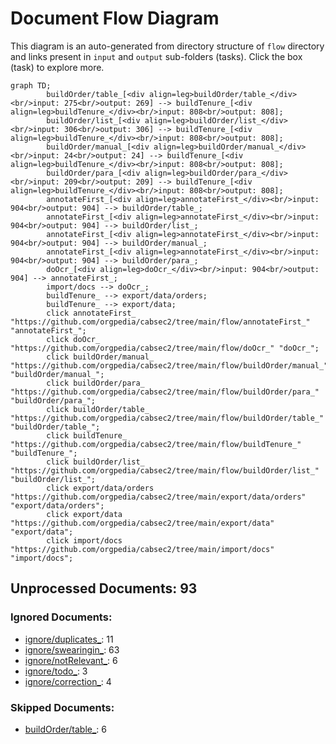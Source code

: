 # Document Flow Diagram
This diagram is an auto-generated from directory structure of `flow` directory and links present in `input` and `output` sub-folders (tasks). Click the box (task) to explore more.

```mermaid
graph TD;
        buildOrder/table_[<div align=leg>buildOrder/table_</div><br/>input: 275<br/>output: 269] --> buildTenure_[<div align=leg>buildTenure_</div><br/>input: 808<br/>output: 808];
        buildOrder/list_[<div align=leg>buildOrder/list_</div><br/>input: 306<br/>output: 306] --> buildTenure_[<div align=leg>buildTenure_</div><br/>input: 808<br/>output: 808];
        buildOrder/manual_[<div align=leg>buildOrder/manual_</div><br/>input: 24<br/>output: 24] --> buildTenure_[<div align=leg>buildTenure_</div><br/>input: 808<br/>output: 808];
        buildOrder/para_[<div align=leg>buildOrder/para_</div><br/>input: 209<br/>output: 209] --> buildTenure_[<div align=leg>buildTenure_</div><br/>input: 808<br/>output: 808];
        annotateFirst_[<div align=leg>annotateFirst_</div><br/>input: 904<br/>output: 904] --> buildOrder/table_;
        annotateFirst_[<div align=leg>annotateFirst_</div><br/>input: 904<br/>output: 904] --> buildOrder/list_;
        annotateFirst_[<div align=leg>annotateFirst_</div><br/>input: 904<br/>output: 904] --> buildOrder/manual_;
        annotateFirst_[<div align=leg>annotateFirst_</div><br/>input: 904<br/>output: 904] --> buildOrder/para_;
        doOcr_[<div align=leg>doOcr_</div><br/>input: 904<br/>output: 904] --> annotateFirst_;
        import/docs --> doOcr_;
        buildTenure_ --> export/data/orders;
        buildTenure_ --> export/data;
        click annotateFirst_ "https://github.com/orgpedia/cabsec2/tree/main/flow/annotateFirst_" "annotateFirst_";
        click doOcr_ "https://github.com/orgpedia/cabsec2/tree/main/flow/doOcr_" "doOcr_";
        click buildOrder/manual_ "https://github.com/orgpedia/cabsec2/tree/main/flow/buildOrder/manual_" "buildOrder/manual_";
        click buildOrder/para_ "https://github.com/orgpedia/cabsec2/tree/main/flow/buildOrder/para_" "buildOrder/para_";
        click buildOrder/table_ "https://github.com/orgpedia/cabsec2/tree/main/flow/buildOrder/table_" "buildOrder/table_";
        click buildTenure_ "https://github.com/orgpedia/cabsec2/tree/main/flow/buildTenure_" "buildTenure_";
        click buildOrder/list_ "https://github.com/orgpedia/cabsec2/tree/main/flow/buildOrder/list_" "buildOrder/list_";
        click export/data/orders "https://github.com/orgpedia/cabsec2/tree/main/export/data/orders" "export/data/orders";
        click export/data "https://github.com/orgpedia/cabsec2/tree/main/export/data" "export/data";
        click import/docs "https://github.com/orgpedia/cabsec2/tree/main/import/docs" "import/docs";
```
## Unprocessed Documents: 93
### Ignored Documents:
  - [ignore/duplicates_](ignore/duplicates_): 11
  - [ignore/swearingin_](ignore/swearingin_): 63
  - [ignore/notRelevant_](ignore/notRelevant_): 6
  - [ignore/todo_](ignore/todo_): 3
  - [ignore/correction_](ignore/correction_): 4
### Skipped Documents:
  - [buildOrder/table_](buildOrder/table_): 6
